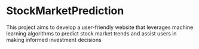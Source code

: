 # StockMarketPrediction
This project aims to develop a user-friendly website that leverages machine learning algorithms to predict stock market trends and assist users in making informed investment decisions
